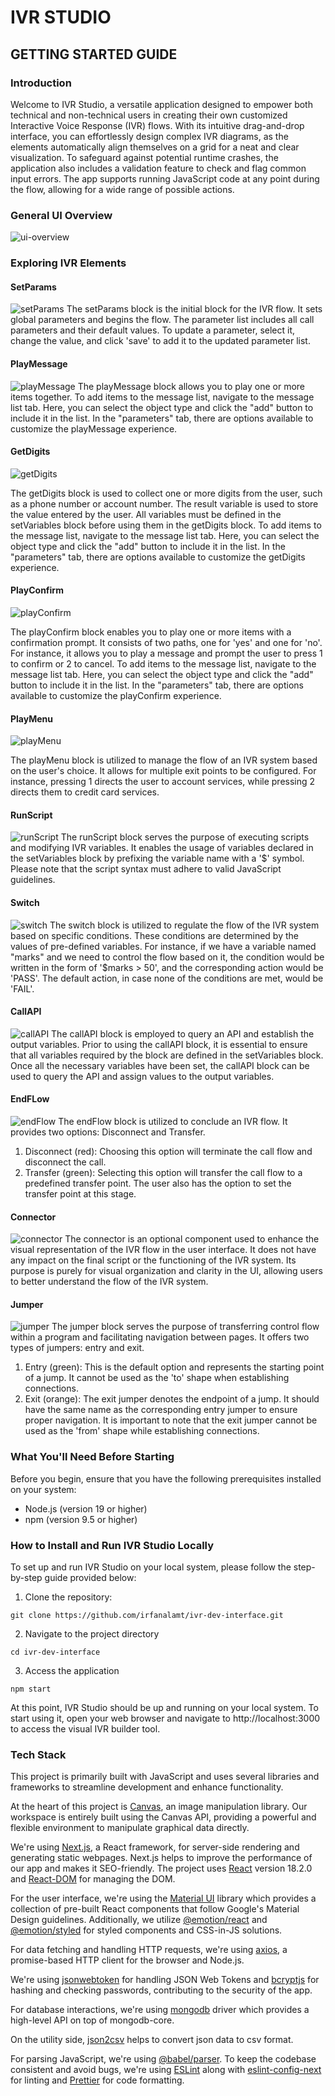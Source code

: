 # IVR STUDIO

## GETTING STARTED GUIDE

### Introduction

Welcome to IVR Studio, a versatile application designed to empower both technical and non-technical users in creating their own customized Interactive Voice Response (IVR) flows. With its intuitive drag-and-drop interface, you can effortlessly design complex IVR diagrams, as the elements automatically align themselves on a grid for a neat and clear visualization. To safeguard against potential runtime crashes, the application also includes a validation feature to check and flag common input errors. The app supports running JavaScript code at any point during the flow, allowing for a wide range of possible actions.

### General UI Overview

![ui-overview](https://github.com/irfanalamt/ivr-dev-interface/assets/64161258/ca2a855b-16ff-4dfe-b356-272344204796)

### Exploring IVR Elements

#### SetParams

![setParams](https://github.com/irfanalamt/ivr-dev-interface/assets/64161258/6d8a43bb-fe13-463b-a689-59b94bc5f18d)
The setParams block is the initial block for the IVR flow.
It sets global parameters and begins the flow. The parameter list includes all call parameters and their default values. To update a parameter, select it, change the value, and click 'save' to add it to the updated parameter list.

#### PlayMessage

![playMessage](https://github.com/irfanalamt/ivr-dev-interface/assets/64161258/1183f732-8544-40cb-b330-53df4a7b196d)
The playMessage block allows you to play one or more items together.
To add items to the message list, navigate to the message list tab. Here, you can select the object type and click the "add" button to include it in the list. In the "parameters" tab, there are options available to customize the playMessage experience.

#### GetDigits

![getDigits](https://github.com/irfanalamt/ivr-dev-interface/assets/64161258/7252b7b6-eb99-468c-a046-5c0bced5cfc1)

The getDigits block is used to collect one or more digits from the user, such as a phone number or account number.
The result variable is used to store the value entered by the user. All variables must be defined in the setVariables block before using them in the getDigits block.
To add items to the message list, navigate to the message list tab. Here, you can select the object type and click the "add" button to include it in the list. In the "parameters" tab, there are options available to customize the getDigits experience.

#### PlayConfirm

![playConfirm](https://github.com/irfanalamt/ivr-dev-interface/assets/64161258/c7e8cc91-9318-4277-8317-7e15eee70dbb)

The playConfirm block enables you to play one or more items with a confirmation prompt. It consists of two paths, one for 'yes' and one for 'no'. For instance, it allows you to play a message and prompt the user to press 1 to confirm or 2 to cancel.
To add items to the message list, navigate to the message list tab. Here, you can select the object type and click the "add" button to include it in the list. In the "parameters" tab, there are options available to customize the playConfirm experience.

#### PlayMenu

![playMenu](https://github.com/irfanalamt/ivr-dev-interface/assets/64161258/7b1349d5-0e86-4765-b9ea-4237fd7d55bc)

The playMenu block is utilized to manage the flow of an IVR system based on the user's choice. It allows for multiple exit points to be configured. For instance, pressing 1 directs the user to account services, while pressing 2 directs them to credit card services.

#### RunScript

![runScript](https://github.com/irfanalamt/ivr-dev-interface/assets/64161258/4b0a4715-4fea-41f5-8d08-a758bb5a1f5c)
The runScript block serves the purpose of executing scripts and modifying IVR variables. It enables the usage of variables declared in the setVariables block by prefixing the variable name with a '$' symbol. Please note that the script syntax must adhere to valid JavaScript guidelines.

#### Switch

![switch](https://github.com/irfanalamt/ivr-dev-interface/assets/64161258/87097063-5671-472d-9735-80790fd352be)
The switch block is utilized to regulate the flow of the IVR system based on specific conditions. These conditions are determined by the values of pre-defined variables. For instance, if we have a variable named "marks" and we need to control the flow based on it, the condition would be written in the form of '$marks > 50', and the corresponding action would be 'PASS'. The default action, in case none of the conditions are met, would be 'FAIL'.

#### CallAPI

![callAPI](https://github.com/irfanalamt/ivr-dev-interface/assets/64161258/f719af81-12d4-4da9-a2e8-927032576df8)
The callAPI block is employed to query an API and establish the output variables. Prior to using the callAPI block, it is essential to ensure that all variables required by the block are defined in the setVariables block. Once all the necessary variables have been set, the callAPI block can be used to query the API and assign values to the output variables.

#### EndFLow

![endFlow](https://github.com/irfanalamt/ivr-dev-interface/assets/64161258/d155dab7-81a3-42f2-94e3-6e906207d34c)
The endFlow block is utilized to conclude an IVR flow. It provides two options: Disconnect and Transfer.

1. Disconnect (red): Choosing this option will terminate the call flow and disconnect the call.
2. Transfer (green): Selecting this option will transfer the call flow to a predefined transfer point. The user also has the option to set the transfer point at this stage.

#### Connector

![connector](https://github.com/irfanalamt/ivr-dev-interface/assets/64161258/c1e7c2da-fe8e-4488-bfee-9518c610d41b)
The connector is an optional component used to enhance the visual representation of the IVR flow in the user interface. It does not have any impact on the final script or the functioning of the IVR system. Its purpose is purely for visual organization and clarity in the UI, allowing users to better understand the flow of the IVR system.

#### Jumper

![jumper](https://github.com/irfanalamt/ivr-dev-interface/assets/64161258/61e3ab15-614f-4080-8416-b384695f76e0)
The jumper block serves the purpose of transferring control flow within a program and facilitating navigation between pages. It offers two types of jumpers: entry and exit.

1. Entry (green): This is the default option and represents the starting point of a jump. It cannot be used as the 'to' shape when establishing connections.
2. Exit (orange): The exit jumper denotes the endpoint of a jump. It should have the same name as the corresponding entry jumper to ensure proper navigation. It is important to note that the exit jumper cannot be used as the 'from' shape while establishing connections.

### What You'll Need Before Starting

Before you begin, ensure that you have the following prerequisites installed on your system:

- Node.js (version 19 or higher)
- npm (version 9.5 or higher)

### How to Install and Run IVR Studio Locally

To set up and run IVR Studio on your local system, please follow the step-by-step guide provided below:

1. Clone the repository:

```
git clone https://github.com/irfanalamt/ivr-dev-interface.git
```

2. Navigate to the project directory

```
cd ivr-dev-interface
```

3. Access the application

```
npm start
```

At this point, IVR Studio should be up and running on your local system. To start using it, open your web browser and navigate to http://localhost:3000 to access the visual IVR builder tool.

### Tech Stack

This project is primarily built with JavaScript and uses several libraries and frameworks to streamline development and enhance functionality.

At the heart of this project is [Canvas](https://www.npmjs.com/package/canvas), an image manipulation library. Our workspace is entirely built using the Canvas API, providing a powerful and flexible environment to manipulate graphical data directly.

We're using [Next.js](https://nextjs.org/), a React framework, for server-side rendering and generating static webpages. Next.js helps to improve the performance of our app and makes it SEO-friendly. The project uses [React](https://reactjs.org/) version 18.2.0 and [React-DOM](https://www.npmjs.com/package/react-dom) for managing the DOM.

For the user interface, we're using the [Material UI](https://mui.com/) library which provides a collection of pre-built React components that follow Google's Material Design guidelines. Additionally, we utilize [@emotion/react](https://emotion.sh/docs/@emotion/react) and [@emotion/styled](https://emotion.sh/docs/@emotion/styled) for styled components and CSS-in-JS solutions.

For data fetching and handling HTTP requests, we're using [axios](https://www.npmjs.com/package/axios), a promise-based HTTP client for the browser and Node.js.

We're using [jsonwebtoken](https://www.npmjs.com/package/jsonwebtoken) for handling JSON Web Tokens and [bcryptjs](https://www.npmjs.com/package/bcryptjs) for hashing and checking passwords, contributing to the security of the app.

For database interactions, we're using [mongodb](https://www.npmjs.com/package/mongodb) driver which provides a high-level API on top of mongodb-core.

On the utility side, [json2csv](https://www.npmjs.com/package/json2csv) helps to convert json data to csv format.

For parsing JavaScript, we're using [@babel/parser](https://babeljs.io/docs/en/next/babel-parser.html). To keep the codebase consistent and avoid bugs, we're using [ESLint](https://eslint.org/) along with [eslint-config-next](https://www.npmjs.com/package/eslint-config-next) for linting and [Prettier](https://prettier.io/) for code formatting.
